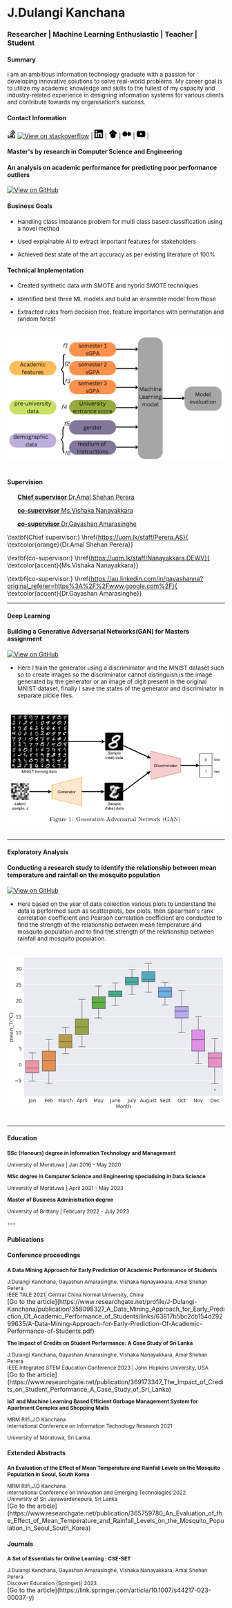 # J.Dulangi Kanchana
### Researcher | Machine Learning Enthusiastic | Teacher | Student

#### Summary
<p style="font-size:10pt; font-color:black"> I am an ambitious information technology graduate with a passion for developing
innovative solutions to solve real-world problems. My career goal is to utilize my
academic knowledge and skills to the fullest of my capacity and industry-related
experience in designing information systems for various clients and contribute
towards my organisation's success.</p>

#### Contact Information

<a href="https://stackoverflow.com/users/12017769/dulangi-kanchana" target="_blank"><img src="/assets/img/stackoverflow.svg" width="20" height="20"></a> [![View on stackoverflow](https://img.shields.io/stackexchange/stackoverflow/r/12017769)](https://stackoverflow.com/users/12017769/dulangi-kanchana) |
<a href="https://www.linkedin.com/in/dulangi-kanchana-176b2a112/" target="_blank"><img src="/assets/img/linkedin.svg" width="20" height="20"></a> | 
<a href="https://scholar.google.com/citations?user=PzfCGkkAAAAJ&hl=en&oi=ao" target="_blank"><img src="/assets/img/googlescholar.svg" width="20" height="20"></a> | 
<a href="https://kanchanardj.medium.com/" target="_blank"><img src="/assets/img/medium.svg" width="20" height="20"></a> | 
<a href="https://www.youtube.com/@dulangikanchana8237" target="_blank"><img src="/assets/img/youtube.svg" width="20" height="20"></a> |

#### Master's by research in Computer Science and Engineering
#### An analysis on academic performance for predicting poor performance outliers


[![View on GitHub](https://img.shields.io/badge/GitHub-View_on_GitHub-blue?logo=GitHub)](https://github.com/DulangiK/thesis/blob/main/Thesis_graph_plots.ipynb)

#### Business Goals
<ul>
  <li><p style="font-size:10pt; font-color:black">Handling class imbalance problem for multi class based classification using a novel method</p></li>
  
  <li><p style="font-size:10pt; font-color:black">Used explainable AI to extract important features for stakeholders</p></li>

  <li><p style="font-size:10pt; font-color:black">Achieved best state of the art accuracy as per existing literature of 100%</p></li>

</ul>

#### Technical Implementation
<ul>
  <li><p style="font-size:10pt; font-color:black">Created synthetic data with SMOTE and hybrid SMOTE techniques</p></li>
  
  <li><p style="font-size:10pt; font-color:black">Identified best three ML models and build an ensemble model from those</p></li>

  <li><p style="font-size:10pt; font-color:black">Extracted rules from decision tree, feature importance with permutation and random forest</p></li>

</ul>


<br>
<center><img src="/assets/img/Features.png" width="500" height="290"></center>
<br>

#### Supervision
<ul>
  <a href="https://uom.lk/staff/Perera.AS" target="_blank"><b>Chief supervisor</b> Dr.Amal Shehan Perera</a>
  
  <a href="https://uom.lk/staff/Nanayakkara.DEWV" target="_blank"><b>co-supervisor</b> Ms.Vishaka Nanayakkara</a>

  <a href="https://au.linkedin.com/in/gayashanna?original_referer=https%3A%2F%2Fwww.google.com%2F" target="_blank"><b>co-supervisor</b> Dr.Gayashan Amarasinghe</a>

</ul>


\textbf{Chief supervisor:}
\href{https://uom.lk/staff/Perera.AS}{ \textcolor{orange}{Dr.Amal Shehan Perera}}

\textbf{co-supervisor:}
\href{https://uom.lk/staff/Nanayakkara.DEWV}{ \textcolor{accent}{Ms.Vishaka Nanayakkara}}

\textbf{co-supervisor:}
\href{https://au.linkedin.com/in/gayashanna?original_referer=https%3A%2F%2Fwww.google.com%2F}{ \textcolor{accent}{Dr.Gayashan Amarasinghe}}


---

#### Deep Learning

#### Building a Generative Adversarial Networks(GAN) for Masters assignment


[![View on GitHub](https://img.shields.io/badge/GitHub-View_on_GitHub-blue?logo=GitHub)](https://github.com/DulangiK/Masters-work/blob/main/MSc_assignment2.ipynb)

<ul>
  <li><p style="font-size:10pt; font-color:black">Here I train the generator using a discriminiator and the MNIST dataset such so to create images so the discriminator cannot distinguish is the image generated by the generator or an image of digit present in the original MNIST dataset, finally I save the states of the generator and discriminator in separate pickle files.</p></li>

</ul>


<br>
<center><img src="/assets/img/GAN.png" width="500" height="260"></center>
<br>

---
#### Exploratory Analysis

#### Conducting a research study to identify the relationship between mean temperature and rainfall on the mosquito population


[![View on GitHub](https://img.shields.io/badge/GitHub-View_on_GitHub-blue?logo=GitHub)](https://github.com/DulangiK/mosquito_project/blob/main/mosq_2016_to_2019.ipynb)

<ul>
  <li><p style="font-size:10pt; font-color:black">Here based on the year of data collection various plots to understand the data is performed such as scatterplots, box plots, then  Spearman's rank correlation coefficient and Pearson correlation coefficient are conducted to find the strength of the relationship between mean temperature and mosquito population and to find the strength of the relationship between rainfall and mosquito population.</p></li>

</ul>


<br>
<center><img src="/assets/img/mosq_boxplot.png" width="650" height="360"></center>
<br>

---



#### Education


  <p style="font-size:9pt; font-color:black;margin: 0; padding-top:0;"><b>BSc (Honours) degree in Information Technology and Management </b></p><p style="font-size:9pt; font-color:black;"> University of Moratuwa | Jan 2016 - May 2020 </p>
   <p style="font-size:9pt; font-color:black;margin : 0; padding-top:0;"><b>MSc degree in Computer Science and Engineering specialising in Data Science</b></p><p style="font-size:9pt; font-color:black;"> University of Moratuwa | April 2021 - May 2023 </p> 
   <p style="font-size:9pt; font-color:black;margin : 0; padding-top:0;"><b>Master of Business Administration degree </b></p><p style="font-size:9pt; font-color:black;"> University of Brittany | February 2022 - July 2023 </p> 
---

#### Publications
#### Conference proceedings

<p style="font-size:9pt; font-color:black;"><b>A Data Mining Approach for Early Prediction Of Academic Performance of Students </b></p>

<p style="font-size:9pt; font-color:black;margin : 0; padding-top:0;"> J.Dulangi Kanchana, Gayashan Amarasinghe, Vishaka Nanayakkara, Amal Shehan Perera </p>
<p style="font-size:9pt; font-color:black;margin : 0; padding-top:0;"> IEEE TALE 2021| Central China Normal University, China </p>
[Go to the article](https://www.researchgate.net/profile/J-Dulangi-Kanchana/publication/358098327_A_Data_Mining_Approach_for_Early_Prediction_Of_Academic_Performance_of_Students/links/63817b5bc2cb154d29299635/A-Data-Mining-Approach-for-Early-Prediction-Of-Academic-Performance-of-Students.pdf)

<p style="font-size:9pt; font-color:black;"><b>The Impact of Credits on Student Performance: A Case Study of Sri Lanka </b></p>
<p style="font-size:9pt; font-color:black;margin : 0; padding-top:0;"> J.Dulangi Kanchana, Gayashan Amarasinghe, Vishaka Nanayakkara, Amal Shehan Perera </p>
<p style="font-size:9pt; font-color:black;margin : 0; padding-top:0;"> IEEE Integrated STEM Education Conference 2023 | John Hopkins University, USA </p> 
[Go to the article](https://www.researchgate.net/publication/369173347_The_Impact_of_Credits_on_Student_Performance_A_Case_Study_of_Sri_Lanka)

<p style="font-size:9pt; font-color:black;"><b>IoT and Machine Learning Based Efficient Garbage Management System for Apartment Complex and Shopping Malls </b></p>
<p style="font-size:9pt; font-color:black;margin : 0; padding-top:0;">MRM Rilfi,J.D Kanchana </p>
<p style="font-size:9pt; font-color:black;margin : 0; padding-top:0;">  International Conference on Information Technology Research 2021 </p> 
<p style="font-size:9pt; font-color:black;">University of Moratuwa, Sri Lanka </p> 


#### Extended Abstracts

<p style="font-size:9pt; font-color:black;"><b>An Evaluation of the Effect of Mean Temperature and Rainfall Levels on the Mosquito Population in Seoul, South Korea </b></p>
<p style="font-size:9pt; font-color:black;margin : 0; padding-top:0;"> MRM Rilfi,J.D Kanchana </p>
<p style="font-size:9pt; font-color:black;margin : 0; padding-top:0;"> International Conference on Innovation and Emerging Technologies 2022 </p>
<p style="font-size:9pt; font-color:black;margin : 0; padding-top:0;"> University of Sri Jayawardenepura, Sri Lanka </p>
[Go to the article](https://www.researchgate.net/publication/365759780_An_Evaluation_of_the_Effect_of_Mean_Temperature_and_Rainfall_Levels_on_the_Mosquito_Population_in_Seoul_South_Korea)
   
#### Journals

<p style="font-size:9pt; font-color:black;"><b>A Set of Essentials for Online Learning : CSE-SET </b></p>
<p style="font-size:9pt; font-color:black;margin : 0; padding-top:0;"> J.Dulangi Kanchana, Gayashan Amarasinghe, Vishaka Nanayakkara, Amal Shehan Perera </p>
<p style="font-size:9pt; font-color:black;margin : 0; padding-top:0;"> Discover Education (Springer)| 2023 </p>
[Go to the article](https://link.springer.com/article/10.1007/s44217-023-00037-y)
